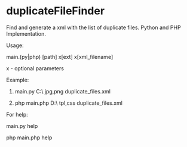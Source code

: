 duplicateFileFinder
===================

Find and generate a xml with the list of duplicate files. Python and PHP Implementation.

Usage:

main.(py|php) [path] x[ext] x[xml_filename]

x - optional parameters


Example:

1) main.py C:\\ jpg,png duplicate_files.xml

2) php main.php D:\\ tpl,css duplicate_files.xml



For help:

main.py help

php main.php help

